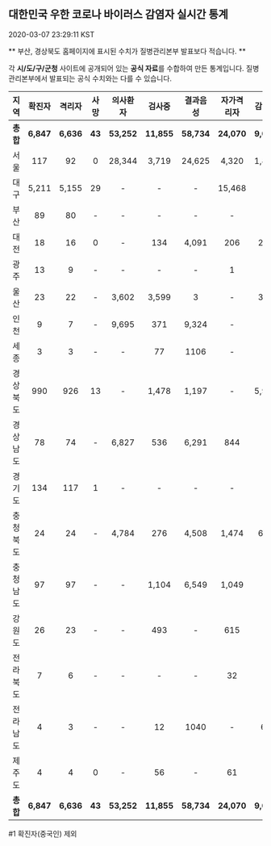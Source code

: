 
## 대한민국 우한 코로나 바이러스 감염자 실시간 통계
2020-03-07 23:29:11 KST

** 부산, 경상북도 홈페이지에 표시된 수치가 질병관리본부 발표보다 적습니다. **

각 **시/도/구/군청** 사이트에 공개되어 있는 **공식 자료**를 수합하여 만든 통계입니다.
질병관리본부에서 발표되는 공식 수치와는 다를 수 있습니다.


        
|  지역  | 확진자 |  격리자  |  사망  |  의사환자  |  검사중  |  결과음성  |  자가격리자  |  감시중  |  감시해제  |  퇴원  |
|:------:|:------:|:--------:|:--------:|:----------:|:--------:|:----------------:|:------------:|:--------:|:----------:|:--:|
|**총합**|**6,847**|**6,636**|**43**|**53,252**|**11,855**|**58,734**|**24,070**|**9,035**|**6,314**|**145**|
|서울|117|92|0|28,344|3,719|24,625|4,320|1,807|2,513|25|
|대구|5,211|5,155|29 |-|-|-|15,468|-|-|27 |
|부산|89|80|-|-|-|-|-|-|-|9|
|대전|18|16|0|-|134|4,091|206|206|179|2|
|광주|13|9|-|-|-|-|1|-|-|3|
|울산|23|22|-|3,602|3,599|3|-|348|140|1|
|인천|9|7|-|9,695|371|9,324|-|-|-|2|
|세종|3|3|-|-|77|1106|-|-|-|-|
|경상북도|990|926|13|-|1,478|1,197|-|5,928|2,340|51|
|경상남도|78|74|-|6,827|536|6,291|844|-|-|4|
|경기도|134|117|1|-|-|-|-|-|-|16|
|충청북도|24|24|-|4,784|276|4,508|1,474|685|789|-|
|충청남도|97|97|-|-|1,104|6,549|1,049|-|-|-|
|강원도|26|23|-|-|493|-|615|-|-|3|
|전라북도|7|6|-|-|-|-|32|-|-|1|
|전라남도|4|3|-|-|12|1040|-|61|166|1|
|제주도|4|4|0|-|56|-|61|-|187|-|
|**총합**|**6,847**|**6,636**|**43**|**53,252**|**11,855**|**58,734**|**24,070**|**9,035**|**6,314**|**145**|

        

#1 확진자(중국인) 제외
